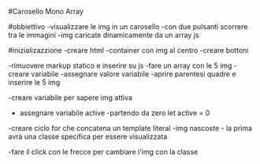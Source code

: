 #Carosello Mono Array

#obbiettivo 
-visualizzare le img in un carosello 
-con due pulsanti scorrere tra le immagini 
-img caricate dinamicamente da un array js

#inizializazzione 
-creare html 
  -container con img al centro
  -creare bottoni 

-rimuovere markup statico e inserire su js 
  -fare un array con le 5 img
    -creare variabile 
    -assegnare valore variabile 
    -aprire parentesi quadre e inserire le 5 img

-creare variabile per sapere img attiva
  - assegnare variabile active
  -partendo da zero let active = 0

  -creare ciclo for che concatena un template literal
  -img nascoste
    - la prima avrà una classe specifica per essere visualizzata 

-fare il click con le frecce per cambiare l'img con la classe
